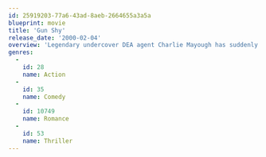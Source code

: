 ```yaml
---
id: 25919203-77a6-43ad-8aeb-2664655a3a5a
blueprint: movie
title: 'Gun Shy'
release_date: '2000-02-04'
overview: 'Legendary undercover DEA agent Charlie Mayough has suddenly lost his nerves of steel. On the verge of a career-induced mental breakdown, and in complete fear of trigger-happy Mafia leader Fulvio Nesstra, Charlie seeks psychiatric help and finds himself relying on the support of an unstable therapy group and nurse Judy just to get through his work.'
genres:
  -
    id: 28
    name: Action
  -
    id: 35
    name: Comedy
  -
    id: 10749
    name: Romance
  -
    id: 53
    name: Thriller
---
```

